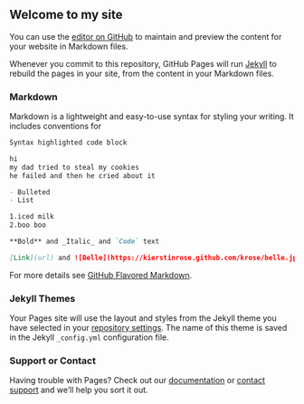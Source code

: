 ## Welcome to my site 

You can use the [editor on GitHub](https://github.com/kierstinrose/krose/edit/gh-pages/index.md) to maintain and preview the content for your website in Markdown files.

Whenever you commit to this repository, GitHub Pages will run [Jekyll](https://jekyllrb.com/) to rebuild the pages in your site, from the content in your Markdown files.

### Markdown

Markdown is a lightweight and easy-to-use syntax for styling your writing. It includes conventions for

```markdown
Syntax highlighted code block

hi
my dad tried to steal my cookies 
he failed and then he cried about it 

- Bulleted
- List

1.iced milk
2.boo boo 

**Bold** and _Italic_ and `Code` text

[Link](url) and ![Belle](https://kierstinrose.github.com/krose/belle.jpg)
```

For more details see [GitHub Flavored Markdown](https://guides.github.com/features/mastering-markdown/).

### Jekyll Themes

Your Pages site will use the layout and styles from the Jekyll theme you have selected in your [repository settings](https://github.com/kierstinrose/krose/settings). The name of this theme is saved in the Jekyll `_config.yml` configuration file.

### Support or Contact

Having trouble with Pages? Check out our [documentation](https://docs.github.com/categories/github-pages-basics/) or [contact support](https://github.com/contact) and we’ll help you sort it out.
